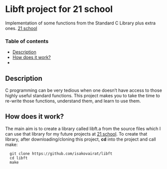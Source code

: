 # Libft project for 21 school
Implementation of some functions from the Standard C Library plus extra ones. [21 school][1]

### Table of contents
- [Description](#description)
- [How does it work?](#how-does-it-work)
-

## Description
C programming can be very tedious when one doesn’t have access to those highly useful standard functions. This project makes
you to take the time to re-write those functions, understand them, and learn to use them.

## How does it work?
The main aim is to create a library called libft.a from the source files which I can use that library for my future projects at [21 school][1].
To create that library, after downloading/cloning this project, **cd** into the project and call make:

      git clone https://github.com/isakovairat/libft
      cd libft
      make

[1]: https://21-school.ru/
